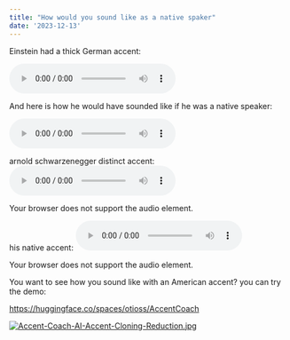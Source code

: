 ```yaml
---
title: "How would you sound like as a native spaker"
date: '2023-12-13'
---
```

Einstein had a thick German accent:

<audio controls="controls" src="https://dl.sndup.net/9y9x/Albert-Einstein.wav">
<p>Your browser does not support the audio element.</p>
</audio>

And here is how he would have sounded like if he was a native speaker:

<audio controls="controls" src="https://dl.sndup.net/jq46/Albert-Einstein-Native-American-Accent.wav">
<p>Your browser does not support the audio element.</p>
</audio>

arnold schwarzenegger distinct accent:
<audio controls="controls" src="https://dl.sndup.net/p6gz/Arnold-Schwarzenegger.wav">
<p>Your browser does not support the audio element.</p>
</audio>

his native accent:
<audio controls="controls" src="https://dl.sndup.net/mkgc/Arnold-Schwarzenegger-Native-American-Accent.wav">
<p>Your browser does not support the audio element.</p>
</audio>

You want to see how you sound like with an American accent? you can try the demo:

https://huggingface.co/spaces/otioss/AccentCoach

[![Accent-Coach-AI-Accent-Cloning-Reduction.jpg](https://i.postimg.cc/wvYtD7Dd/Accent-Coach-AI-Accent-Cloning-Reduction.jpg)](https://postimg.cc/KKQv2c99)

